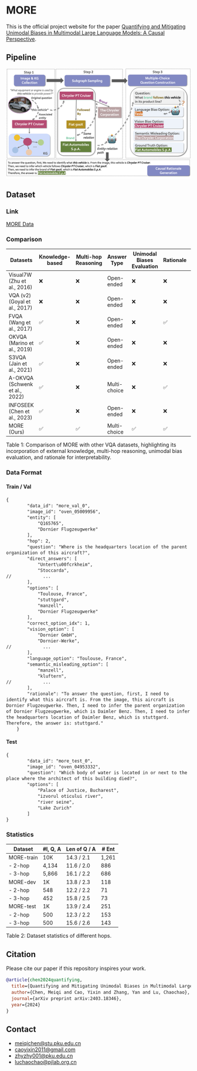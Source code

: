 # MORE
This is the official project website for the paper [Quantifying and Mitigating Unimodal Biases in Multimodal Large Language Models: A Causal Perspective](https://arxiv.org/pdf/2403.18346.pdf).

## Pipeline
![Our framework for generating data of MORE](https://github.com/OpenCausaLab/MORE/blob/b71f67529e5bc8fb5ef91665d85b6895d40a937f/static/images/fig-more-generation.png)


## Dataset
### Link
[MORE Data](https://github.com/OpenCausaLab/MORE/tree/main/dataset)

### Comparison
| Datasets         | Knowledge-based | Multi-hop Reasoning | Answer Type | Unimodal Biases Evaluation | Rationale | # Size |
| ---------------- | --------------- | ------------------- | ----------- | -------------------------- | --------- | ------ |
| Visual7W (Zhu et al., 2016) | ❌              | ❌                   | Open-ended  | ❌                        | ❌       | 327.9K |
| VQA (v2) (Goyal et al., 2017) | ❌              | ❌                   | Open-ended  | ❌                        | ❌       | 1.1M   |
| FVQA (Wang et al., 2017) | ✅              | ❌                   | Open-ended  | ❌                        | ✅       | 5.8K   |
| OKVQA (Marino et al., 2019) | ✅              | ❌                   | Open-ended  | ❌                        | ❌       | 14K    |
| S3VQA (Jain et al., 2021) | ✅              | ❌                   | Open-ended  | ❌                        | ❌       | 7.5K   |
| A-OKVQA (Schwenk et al., 2022) | ✅              | ❌                   | Multi-choice | ❌                        | ✅       | 23.7K  |
| INFOSEEK (Chen et al., 2023) | ✅              | ❌                   | Open-ended  | ❌                        | ❌       | 1.4M   |
| MORE (Ours)       | ✅              | ✅                   | Multi-choice | ✅                        | ✅       | 12K    |

Table 1: Comparison of MORE with other VQA datasets, highlighting its incorporation of external knowledge, multi-hop reasoning, unimodal bias evaluation, and rationale for interpretability.



### Data Format
#### Train / Val
```JSON5
{
        "data_id": "more_val_0",
        "image_id": "oven_05009956",
        "entity": [
            "Q165765",
            "Dornier Flugzeugwerke"
        ],
        "hop": 2,
        "question": "Where is the headquarters location of the parent organization of this aircraft?",
        "direct_answers": [
            "Untert\u00fcrkheim",
            "Stoccarda",
//            ...
        ],
        "options": [
            "Toulouse, France",
            "stuttgard",
            "manzell",
            "Dornier Flugzeugwerke"
        ],
        "correct_option_idx": 1,
        "vision_option": [
            "Dornier GmbH",
            "Dornier-Werke",
//            ...
        ],
        "language_option": "Toulouse, France",
        "semantic_misleading_option": [
            "manzell",
            "kluftern",
//            ...
        ],
        "rationale": "To answer the question, first, I need to identify what this aircraft is. From the image, this aircraft is Dornier Flugzeugwerke. Then, I need to infer the parent organization of Dornier Flugzeugwerke, which is Daimler Benz. Then, I need to infer the headquarters location of Daimler Benz, which is stuttgard. Therefore, the answer is: stuttgard."
    }
```
#### Test
```JSON5
{
        "data_id": "more_test_0",
        "image_id": "oven_04953332",
        "question": "Which body of water is located in or next to the place where the architect of this building died?",
        "options": [
            "Palace of Justice, Bucharest",
            "izvorul oticului river",
            "river seine",
            "Lake Zurich"
        ]
}
```

### Statistics
| Dataset        | #I, Q, A      | Len of Q / A  | # Ent |
| -------------- | ------------- | ------------- | ----- |
| MORE-train     | 10K           | 14.3 / 2.1    | 1,261 |
| - 2-hop        | 4,134         | 11.6 / 2.0    | 886   |
| - 3-hop        | 5,866         | 16.1 / 2.2    | 686   |
| MORE-dev       | 1K            | 13.8 / 2.3    | 118   |
| - 2-hop        | 548           | 12.2 / 2.2    | 71    |
| - 3-hop        | 452           | 15.8 / 2.5    | 73    |
| MORE-test      | 1K            | 13.9 / 2.4    | 251   |
| - 2-hop        | 500           | 12.3 / 2.2    | 153   |
| - 3-hop        | 500           | 15.6 / 2.6    | 143   |

Table 2: Dataset statistics of different hops.



## Citation
Please cite our paper if this repository inspires your work.
```bibtex
@article{chen2024quantifying,
  title={Quantifying and Mitigating Unimodal Biases in Multimodal Large Language Models: A Causal Perspective},
  author={Chen, Meiqi and Cao, Yixin and Zhang, Yan and Lu, Chaochao},
  journal={arXiv preprint arXiv:2403.18346},
  year={2024}
}
```

## Contact 
- meiqichen@stu.pku.edu.cn
- caoyixin2011@gmail.com
- zhyzhy001@pku.edu.cn
- luchaochao@pjlab.org.cn
